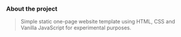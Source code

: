 ### About the project

> Simple static one-page website template using HTML, CSS and Vanilla JavaScript for experimental purposes.
